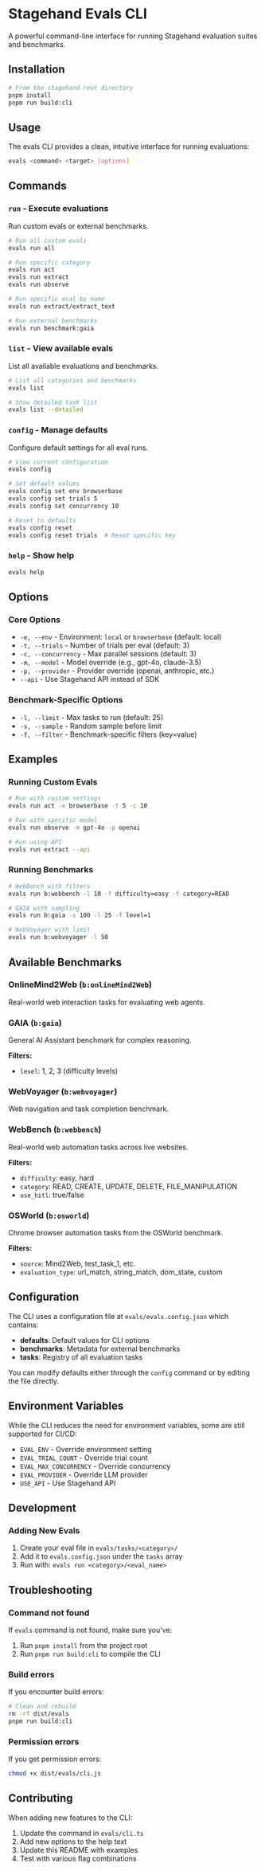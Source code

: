 # Stagehand Evals CLI

A powerful command-line interface for running Stagehand evaluation suites and benchmarks.

## Installation

```bash
# From the stagehand root directory
pnpm install
pnpm run build:cli
```

## Usage

The evals CLI provides a clean, intuitive interface for running evaluations:

```bash
evals <command> <target> [options]
```

## Commands

### `run` - Execute evaluations

Run custom evals or external benchmarks.

```bash
# Run all custom evals
evals run all

# Run specific category
evals run act
evals run extract
evals run observe

# Run specific eval by name
evals run extract/extract_text

# Run external benchmarks
evals run benchmark:gaia
```

### `list` - View available evals

List all available evaluations and benchmarks.

```bash
# List all categories and benchmarks
evals list

# Show detailed task list
evals list --detailed
```

### `config` - Manage defaults

Configure default settings for all eval runs.

```bash
# View current configuration
evals config

# Set default values
evals config set env browserbase
evals config set trials 5
evals config set concurrency 10

# Reset to defaults
evals config reset
evals config reset trials  # Reset specific key
```

### `help` - Show help

```bash
evals help
```

## Options

### Core Options

- `-e, --env` - Environment: `local` or `browserbase` (default: local)
- `-t, --trials` - Number of trials per eval (default: 3)
- `-c, --concurrency` - Max parallel sessions (default: 3)
- `-m, --model` - Model override (e.g., gpt-4o, claude-3.5)
- `-p, --provider` - Provider override (openai, anthropic, etc.)
- `--api` - Use Stagehand API instead of SDK

### Benchmark-Specific Options

- `-l, --limit` - Max tasks to run (default: 25)
- `-s, --sample` - Random sample before limit
- `-f, --filter` - Benchmark-specific filters (key=value)

## Examples

### Running Custom Evals

```bash
# Run with custom settings
evals run act -e browserbase -t 5 -c 10

# Run with specific model
evals run observe -m gpt-4o -p openai

# Run using API
evals run extract --api
```

### Running Benchmarks

```bash
# WebBench with filters
evals run b:webbench -l 10 -f difficulty=easy -f category=READ

# GAIA with sampling
evals run b:gaia -s 100 -l 25 -f level=1

# WebVoyager with limit
evals run b:webvoyager -l 50
```

## Available Benchmarks

### OnlineMind2Web (`b:onlineMind2Web`)
Real-world web interaction tasks for evaluating web agents.

### GAIA (`b:gaia`)
General AI Assistant benchmark for complex reasoning.

**Filters:**
- `level`: 1, 2, 3 (difficulty levels)

### WebVoyager (`b:webvoyager`)
Web navigation and task completion benchmark.

### WebBench (`b:webbench`)
Real-world web automation tasks across live websites.

**Filters:**
- `difficulty`: easy, hard
- `category`: READ, CREATE, UPDATE, DELETE, FILE_MANIPULATION
- `use_hitl`: true/false

### OSWorld (`b:osworld`)
Chrome browser automation tasks from the OSWorld benchmark.

**Filters:**
- `source`: Mind2Web, test_task_1, etc.
- `evaluation_type`: url_match, string_match, dom_state, custom

## Configuration

The CLI uses a configuration file at `evals/evals.config.json` which contains:

- **defaults**: Default values for CLI options
- **benchmarks**: Metadata for external benchmarks
- **tasks**: Registry of all evaluation tasks

You can modify defaults either through the `config` command or by editing the file directly.

## Environment Variables

While the CLI reduces the need for environment variables, some are still supported for CI/CD:

- `EVAL_ENV` - Override environment setting
- `EVAL_TRIAL_COUNT` - Override trial count
- `EVAL_MAX_CONCURRENCY` - Override concurrency
- `EVAL_PROVIDER` - Override LLM provider
- `USE_API` - Use Stagehand API

## Development

### Adding New Evals

1. Create your eval file in `evals/tasks/<category>/`
2. Add it to `evals.config.json` under the `tasks` array
3. Run with: `evals run <category>/<eval_name>`

## Troubleshooting

### Command not found

If `evals` command is not found, make sure you've:
1. Run `pnpm install` from the project root
2. Run `pnpm run build:cli` to compile the CLI

### Build errors

If you encounter build errors:
```bash
# Clean and rebuild
rm -rf dist/evals
pnpm run build:cli
```

### Permission errors

If you get permission errors:
```bash
chmod +x dist/evals/cli.js
```

## Contributing

When adding new features to the CLI:

1. Update the command in `evals/cli.ts`
2. Add new options to the help text
3. Update this README with examples
4. Test with various flag combinations
